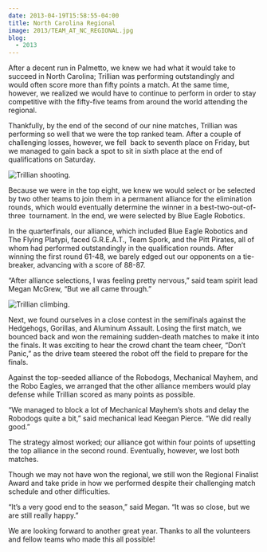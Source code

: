 ```yaml
---
date: 2013-04-19T15:58:55-04:00
title: North Carolina Regional
image: 2013/TEAM_AT_NC_REGIONAL.jpg
blog:
  - 2013
---
```


After a decent run in Palmetto, we knew we had what it would take to succeed in
North Carolina; Trillian was performing outstandingly and would often score more
than fifty points a match. At the same time, however, we realized we would have
to continue to perform in order to stay competitive with the fifty-five teams
from around the world attending the regional.

Thankfully, by the end of the second of our nine matches, Trillian was
performing so well that we were the top ranked team. After a couple of
challenging losses, however, we fell  back to seventh place on Friday, but we
managed to gain back a spot to sit in sixth place at the end of qualifications
on Saturday.

![Trillian shooting.](/images/2013/TRILLIAN_PRACTICE.jpg)

Because we were in the top eight, we knew we would select or be selected by two
other teams to join them in a permanent alliance for the elimination rounds,
which would eventually determine the winner in a best-two-out-of-three 
tournament. In the end, we were selected by Blue Eagle Robotics.

In the quarterfinals, our alliance, which included Blue Eagle Robotics and The
Flying Platypi, faced G.R.E.A.T., Team Spork, and the Pitt Pirates, all of whom
had performed outstandingly in the qualification rounds. After winning the first
round 61-48, we barely edged out our opponents on a tie-breaker, advancing with
a score of 88-87.

“After alliance selections, I was feeling pretty nervous,” said team spirit lead
Megan McGrew, “But we all came through.”

![Trillian climbing.](/images/2013/TRILLIAN_HANGING.jpg)


Next, we found ourselves in a close contest in the semifinals against the
Hedgehogs, Gorillas, and Aluminum Assault. Losing the first match, we bounced
back and won the remaining sudden-death matches to make it into the finals. It
was exciting to hear the crowd chant the team cheer, “Don’t Panic,” as the drive
team steered the robot off the field to prepare for the finals.

Against the top-seeded alliance of the Robodogs, Mechanical Mayhem, and the Robo
Eagles, we arranged that the other alliance members would play defense while
Trillian scored as many points as possible.

“We managed to block a lot of Mechanical Mayhem’s shots and delay the Robodogs
quite a bit,” said mechanical lead Keegan Pierce. “We did really good.”

The strategy almost worked; our alliance got within four points of upsetting the
top alliance in the second round. Eventually, however, we lost both matches.

Though we may not have won the regional, we still won the Regional Finalist
Award and take pride in how we performed despite their challenging match
schedule and other difficulties.

“It’s a very good end to the season,” said Megan. “It was so close, but we are
still really happy.”

We are looking forward to another great year. Thanks to all the volunteers and
fellow teams who made this all possible!
